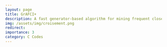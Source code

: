 ```yaml
---
layout: page
title: GrAFCI+
description: A fast generator-based algorithm for mining frequent closed itemsets
img: /assets/img/croisement.png
redirect: 
importance: 3
category: C Codes
---
```

